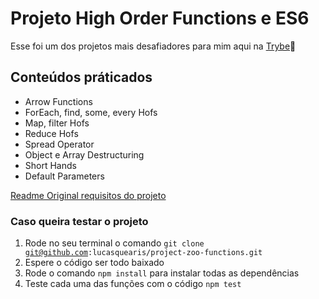 # Projeto High Order Functions e ES6

Esse foi um dos projetos mais desafiadores para mim aqui na [Trybe](https://www.betrybe.com/):rocket:

## Conteúdos práticados

- Arrow Functions
- ForEach, find, some, every Hofs
- Map, filter Hofs
- Reduce Hofs
- Spread Operator
- Object e Array Destructuring
- Short Hands
- Default Parameters

[Readme Original requisitos do projeto](https://github.com/lucasquearis/project-zoo-functions/blob/master/readmeOriginalProject.md)

### Caso queira testar o projeto

1. Rode no seu terminal o comando <code>git clone git@github.com:lucasquearis/project-zoo-functions.git</code>
3. Espere o código ser todo baixado
2. Rode o comando <code>npm install</code> para instalar todas as dependências
4. Teste cada uma das funções com o código <code>npm test</code>
